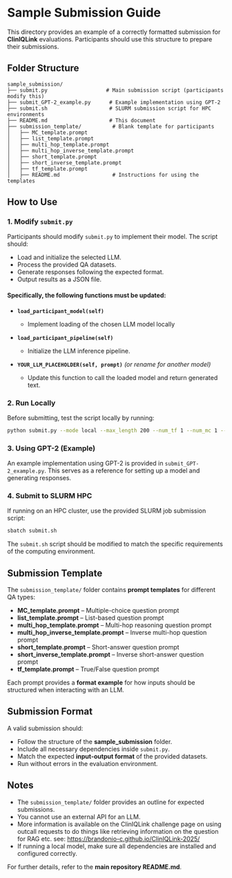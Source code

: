 # Sample Submission Guide

This directory provides an example of a correctly formatted submission for **ClinIQLink** evaluations. Participants should use this structure to prepare their submissions.

## Folder Structure

```
sample_submission/
├── submit.py                   # Main submission script (participants modify this)
├── submit_GPT-2_example.py      # Example implementation using GPT-2
├── submit.sh                    # SLURM submission script for HPC environments
├── README.md                    # This document
├── submission_template/          # Blank template for participants
│   ├── MC_template.prompt
│   ├── list_template.prompt
│   ├── multi_hop_template.prompt
│   ├── multi_hop_inverse_template.prompt
│   ├── short_template.prompt
│   ├── short_inverse_template.prompt
│   ├── tf_template.prompt
│   ├── README.md                 # Instructions for using the templates
```

## How to Use

### 1. Modify `submit.py`
Participants should modify `submit.py` to implement their model. The script should:

- Load and initialize the selected LLM.
- Process the provided QA datasets.
- Generate responses following the expected format.
- Output results as a JSON file.

#### Specifically, the following functions must be updated:

- **`load_participant_model(self)`**  
  - Implement loading of the chosen LLM model locally

- **`load_participant_pipeline(self)`**  
  - Initialize the LLM inference pipeline.

- **`YOUR_LLM_PLACEHOLDER(self, prompt)`** *(or rename for another model)*  
  - Update this function to call the loaded model and return generated text.

### 2. Run Locally
Before submitting, test the script locally by running:

```bash
python submit.py --mode local --max_length 200 --num_tf 1 --num_mc 1 --num_list 1 --num_short 1 --num_short_inv 1 --num_multi 1 --num_multi_inv 1
```

### 3. Using GPT-2 (Example)
An example implementation using GPT-2 is provided in `submit_GPT-2_example.py`. This serves as a reference for setting up a model and generating responses.

### 4. Submit to SLURM HPC
If running on an HPC cluster, use the provided SLURM job submission script:

```bash
sbatch submit.sh
```

The `submit.sh` script should be modified to match the specific requirements of the computing environment.

## Submission Template

The `submission_template/` folder contains **prompt templates** for different QA types:

- **MC_template.prompt** – Multiple-choice question prompt
- **list_template.prompt** – List-based question prompt
- **multi_hop_template.prompt** – Multi-hop reasoning question prompt
- **multi_hop_inverse_template.prompt** – Inverse multi-hop question prompt
- **short_template.prompt** – Short-answer question prompt
- **short_inverse_template.prompt** – Inverse short-answer question prompt
- **tf_template.prompt** – True/False question prompt

Each prompt provides a **format example** for how inputs should be structured when interacting with an LLM.

## Submission Format

A valid submission should:

- Follow the structure of the **sample_submission** folder.
- Include all necessary dependencies inside `submit.py`.
- Match the expected **input-output format** of the provided datasets.
- Run without errors in the evaluation environment.

## Notes

- The `submission_template/` folder provides an outline for expected submissions.
- You cannot use an external API for an LLM. 
- More information is available on the ClinIQLink challenge page on using outcall requests to do things like retrieving information on the question for RAG etc. see: https://brandonio-c.github.io/ClinIQLink-2025/
- If running a local model, make sure all dependencies are installed and configured correctly.

For further details, refer to the **main repository README.md**.


